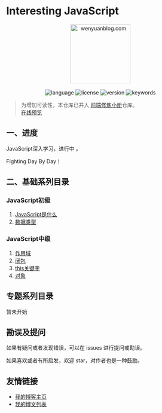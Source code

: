 # Interesting JavaScript

<p align="center">
  <img src="https://www.wenyuanblog.com/medias/logo/javascript.png" alt="wenyuanblog.com" width="160" hegiht="160"/>
</p>

<p align="center">
  <img alt="language" src="https://img.shields.io/badge/language-md-brightgreen.svg?style=flat-square">
  <img alt="license" src="https://img.shields.io/badge/license-MIT-green.svg?style=flat-square">
  <img alt="version" src="https://img.shields.io/badge/version-2020-blue.svg?style=flat-square">
  <img alt="keywords" src="https://img.shields.io/badge/keywords-javascript-blue.svg?style=flat-square">
</p>

> 为增加可读性，本仓库已并入 [前端修炼小册](https://github.com/wenyuan/fedbook)仓库。  
> [在线预览](https://fedbook.cn/)

## 一、进度
JavaScript深入学习，进行中 。

Fighting Day By Day！


## 二、基础系列目录

### JavaScript初级

1. [JavaScript是什么](https://github.com/winyuan/interesting-javascript/blob/master/articles/基础系列/初级/1.JavaScript是什么.md)  
2. [数据类型](https://github.com/winyuan/interesting-javascript/blob/master/articles/基础系列/初级/2.数据类型.md)  

### JavaScript中级

1. [作用域](https://github.com/winyuan/interesting-javascript/blob/master/articles/基础系列/中级/作用域.md)  
2. [闭包](https://github.com/winyuan/interesting-javascript/blob/master/articles/基础系列/中级/闭包.md)  
3. [this关键字](https://github.com/winyuan/interesting-javascript/blob/master/articles/基础系列/中级/this关键字.md)  
4. [对象](https://github.com/winyuan/interesting-javascript/blob/master/articles/基础系列/中级/对象.md)   

## 专题系列目录
暂未开始

## 勘误及提问
如果有疑问或者发现错误，可以在 issues 进行提问或勘误。

如果喜欢或者有所启发，欢迎 star，对作者也是一种鼓励。

## 友情链接
* [我的博客主页](https://www.wenyuanblog.com/)
* [我的博文列表](https://github.com/winyuan/blog)
